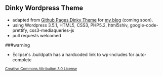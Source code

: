 Dinky Wordpress Theme
---------------------

+ adapted from [Github Pages Dinky Theme](https://github.com/broccolini/dinky) for [my blog](http://xstherrera1987.github.io) (coming soon).
+ using Wordpress 3.5.1, HTML5, CSS3, PHP5.2, html5shiv, google-code-prettify, css3-mediaqueries-js
+ pull requests welcomed

###warning
+ Eclipse's .buildpath has a hardcoded link to wp-includes for auto-complete

<small>[Creative Commons Attribution 3.0 License](http://creativecommons.org/licenses/by/3.0/us)</small>
